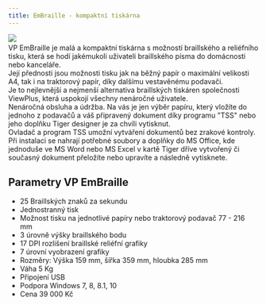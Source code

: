 ```yaml
---
title: EmBraille - kompaktní tiskárna
---
```


[![](/soubory/EmBraille.jpg)](/soubory/EmBraille.jpg)    
VP EmBraille je malá a kompaktní tiskárna s možností braillského a reliéfního tisku, která se hodí jakémukoli uživateli braillského písma do domácnosti nebo kanceláře.  
Její přednosti jsou možnosti tisku jak na běžný papír o maximální velikosti A4, tak i na traktorový papír, díky dalšímu vestavěnému podavači.  
Je to nejlevnější a nejmenší alternativa braillských tiskáren společnosti ViewPlus, která uspokojí všechny nenáročné uživatele.  
Nenáročná obsluha a údržba. Na vás je jen výběr papíru, který vložíte do jednoho z podavačů a váš připravený dokument díky programu "TSS" nebo jeho doplňku Tiger designer je za chvíli vytisknut.  
Ovladač a program TSS umožní vytváření dokumentů bez zrakové kontroly.  
Při instalaci se nahrají potřebné soubory a doplňky do MS Office, kde jednoduše ve MS Word nebo MS Excel v kartě Tiger dříve vytvořený či současný dokument přeložíte nebo upravíte a následně vytisknete.  
  

## Parametry VP EmBraille

  
- 25 Braillských znaků za sekundu  
- Jednostranný tisk  
- Možnost tisku na jednotlivé papíry nebo traktorový podavač 77 - 216 mm  
- 3 úrovně výšky braillského bodu  
- 17 DPI rozlišení braillské reliéfní grafiky  
- 7 úrovní vyobrazení grafiky  
- Rozměry: Výška 159 mm, šířka 359 mm, hloubka 285 mm  
- Váha 5 Kg  
- Připojení USB  
- Podpora Windows 7, 8, 8.1, 10  
- Cena 39 000 Kč